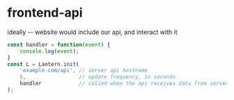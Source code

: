 # frontend-api

ideally -- website would include our api, and interact with it

```js
const handler = function(event) {
    console.log(event);
}
const L = Lantern.init(
    'example.com/api', // server api hostname
    5,                 // update frequency, in seconds
    handler            // called when the api receives data from server
);
```
